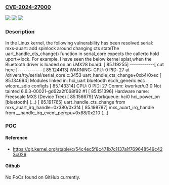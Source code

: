 ### [CVE-2024-27000](https://cve.mitre.org/cgi-bin/cvename.cgi?name=CVE-2024-27000)
![](https://img.shields.io/static/v1?label=Product&message=Linux&color=blue)
![](https://img.shields.io/static/v1?label=Version&message=4d90bb147ef6%3C%2056434e295bd4%20&color=brighgreen)
![](https://img.shields.io/static/v1?label=Vulnerability&message=n%2Fa&color=brighgreen)

### Description

In the Linux kernel, the following vulnerability has been resolved:serial: mxs-auart: add spinlock around changing cts stateThe uart_handle_cts_change() function in serial_core expects the callerto hold uport->lock. For example, I have seen the below kernel splat,when the Bluetooth driver is loaded on an i.MX28 board.    [   85.119255] ------------[ cut here ]------------    [   85.124413] WARNING: CPU: 0 PID: 27 at /drivers/tty/serial/serial_core.c:3453 uart_handle_cts_change+0xb4/0xec    [   85.134694] Modules linked in: hci_uart bluetooth ecdh_generic ecc wlcore_sdio configfs    [   85.143314] CPU: 0 PID: 27 Comm: kworker/u3:0 Not tainted 6.6.3-00021-gd62a2f068f92 #1    [   85.151396] Hardware name: Freescale MXS (Device Tree)    [   85.156679] Workqueue: hci0 hci_power_on [bluetooth]    (...)    [   85.191765]  uart_handle_cts_change from mxs_auart_irq_handle+0x380/0x3f4    [   85.198787]  mxs_auart_irq_handle from __handle_irq_event_percpu+0x88/0x210    (...)

### POC

#### Reference
- https://git.kernel.org/stable/c/54c4ec5f8c471b7c1137a1f769648549c423c026

#### Github
No PoCs found on GitHub currently.

